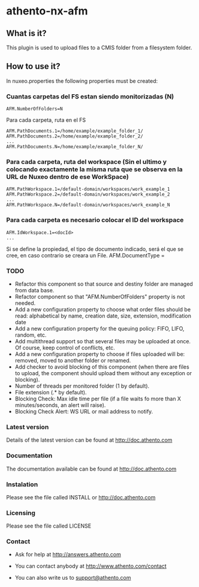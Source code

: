 # athento-nx-afm

## What is it?

This plugin is used to upload files to a CMIS folder from a filesystem folder.

## How to use it?

In nuxeo.properties the following properties must be created:

### Cuantas carpetas del FS estan siendo monitorizadas (N)
    AFM.NumberOfFolders=N

Para cada carpeta, ruta en el FS

    AFM.PathDocuments.1=/home/example/example_folder_1/ 
    AFM.PathDocuments.2=/home/example/example_folder_2/
    ... 
    AFM.PathDocuments.N=/home/example/example_folder_N/ 

### Para cada carpeta, ruta del workspace  (Sin el ultimo y colocando exactamente la misma ruta que se observa en la URL de Nuxeo dentro de ese WorkSpace)
    AFM.PathWorkspace.1=/default-domain/workspaces/work_example_1
    AFM.PathWorkspace.2=/default-domain/workspaces/work_example_2
    ...
    AFM.PathWorkspace.N=/default-domain/workspaces/work_example_N

### Para cada carpeta es necesario colocar el ID del workspace
    AFM.IdWorkspace.1=<docId>
    ...

Si se define la propiedad, el tipo de documento indicado, será el que se cree, en caso contrario se creara un File.
    AFM.DocumentType =<Type>


### TODO

 * Refactor this component so that source and destiny folder are managed from data base.
 * Refactor component so that "AFM.NumberOfFolders" property is not needed.
 * Add a new configuration property to choose what order files should be read: alphabetical by name, creation date, size, extension, modification date
 * Add a new configuration property for the queuing policy: FIFO, LIFO, random, etc.
 * Add multithread support so that several files may be uploaded at once. Of course, keep control of conflicts, etc.
 * Add a new configuration property to choose if files uploaded will be: removed, moved to another folder or renamed.
 * Add checker to avoid blocking of this component (when there are files to upload, the component should upload them without any exception or blocking).
 * Number of threads per monitored folder (1 by default).
 * File extension (.* by default).
 * Blocking Check: Max idle time per file (if a file waits fo more than X minutes/seconds, an alert will raise).
 * Blocking Check Alert: WS URL or mail address to notify.


### Latest version

Details of the latest version can be found at http://doc.athento.com 

### Documentation

The documentation available can be found at http://doc.athento.com

### Instalation

Please see the file called INSTALL or http://doc.athento.com

### Licensing

Please see the file called LICENSE

### Contact

 * Ask for help at http://answers.athento.com

 * You can contact anybody at http://www.athento.com/contact

 * You can also write us to support@athento.com
